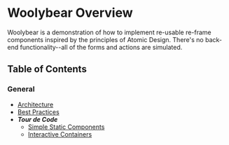 # Woolybear Overview

Woolybear is a demonstration of how to implement re-usable re-frame components inspired by
the principles of Atomic Design. There's no back-end functionality--all of the forms and
actions are simulated.

## Table of Contents

### General

* [Architecture](architecture.md)
* [Best Practices](best_practices.md)
* ***Tour de Code***
  * [Simple Static Components](../src/cljs/woolybear/ad/layout.cljs)
  * [Interactive Containers](../src/cljs/woolybear/ad/containers.cljs)
